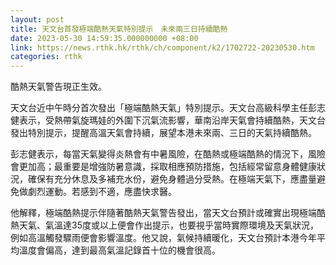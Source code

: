 ```yaml
---
layout: post
title: 天文台首發極端酷熱天氣特別提示　未來兩三日持續酷熱
date: 2023-05-30 14:59:35.000000000 +08:00
link: https://news.rthk.hk/rthk/ch/component/k2/1702722-20230530.htm
categories: rthk
---
```


酷熱天氣警告現正生效。

天文台近中午時分首次發出「極端酷熱天氣」特別提示。天文台高級科學主任彭志健表示，受熱帶氣旋瑪娃的外圍下沉氣流影響，華南沿岸天氣會持續酷熱，天文台發出特別提示，提醒高溫天氣會持續，展望本港未來兩、三日的天氣持續酷熱。

彭志健表示，每當天氣變得炎熱會有中暑風險，在酷熱或極端酷熱的情況下，風險會更加高；最重要是增強防暑意識，採取相應預防措施，包括經常留意身體健康狀況，確保有充分休息及多補充水份，避免身體過分受熱。在極端天氣下，應盡量避免做劇烈運動。若感到不適，應盡快求醫。

他解釋，極端酷熱提示伴隨著酷熱天氣警告發出，當天文台預計或確實出現極端酷熱天氣、氣溫達35度或以上便會作出提示，也要視乎當時實際環境及天氣狀況，例如高溫觸發驟雨便會影響溫度。他又說，氣候持續暖化，天文台預計本港今年平均溫度會偏高，達到最高氣溫記錄首十位的機會很高。
